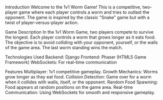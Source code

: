 Introduction
Welcome to the 1v1 Worm Game! This is a competitive, two-player game where each player controls a worm and tries to outlast the opponent. The game is inspired by the classic "Snake" game but with a twist of player-versus-player action.

Game Description
In the 1v1 Worm Game, two players compete to survive the longest. Each player controls a worm that grows longer as it eats food. The objective is to avoid colliding with your opponent, yourself, or the walls of the game area. The last worm standing wins the match.

Technologies Used
Backend: Django
Frontend: Phaser (HTML5 Game Framework)
WebSockets: For real-time communication

Features
Multiplayer: 1v1 competitive gameplay.
Growth Mechanics: Worms grow longer as they eat food.
Collision Detection: Game over for a worm when it collides with walls, itself, or the opponent.
Random Food Spawning: Food appears at random positions on the game area.
Real-time Communication: Using WebSockets for smooth and responsive gameplay.
